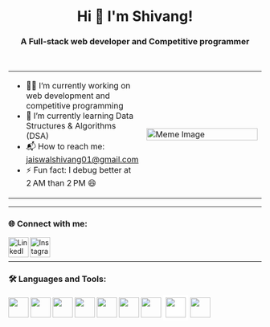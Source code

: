 <h1 align="center">Hi 👋 I'm Shivang!</h1>

<h3 align="center">A Full-stack web developer and Competitive programmer</h3>

<br/>

<table>
  <tr>
    <td width="50%">

- 🧑‍💻 I’m currently working on web development and competitive programming  
- 🌱 I’m currently learning Data Structures & Algorithms (DSA)  
- 📬 How to reach me: [jaiswalshivang01@gmail.com](mailto:jaiswalshivang01@gmail.com)  
- ⚡ Fun fact: I debug better at 2 AM than 2 PM 😄

</td>
<td width="50%">
  <img src="https://indianmemetemplates.com/wp-content/uploads/mai-merko-sab-ata-hai-mai-expert-hu.jpg" width="100%" alt="Meme Image"/>
</td>
  </tr>
</table>

---

### 🌐 Connect with me:

<a href="https://www.linkedin.com/in/shivang-jaiswal-18809432b" target="_blank">
  <img align="left" alt="LinkedIn" width="40px" src="https://cdn.jsdelivr.net/gh/devicons/devicon/icons/linkedin/linkedin-original.svg" />
</a>
<a href="https://www.instagram.com/shivangj.xyz?igsh=bzl6aTd6eHp1OWYx&utm_source=ig_contact_invite" target="_blank">
  <img align="left" alt="Instagram" width="40px" src="https://cdn-icons-png.flaticon.com/512/174/174855.png" />
</a>

<br><br>

---

### 🛠️ Languages and Tools:

<p align="left">
  <img src="https://cdn.jsdelivr.net/gh/devicons/devicon/icons/c/c-original.svg" width="40px"/>
  <img src="https://cdn.jsdelivr.net/gh/devicons/devicon/icons/cplusplus/cplusplus-original.svg" width="40px"/>
  <img src="https://cdn.jsdelivr.net/gh/devicons/devicon/icons/html5/html5-original.svg" width="40px"/>
  <img src="https://cdn.jsdelivr.net/gh/devicons/devicon/icons/css3/css3-original.svg" width="40px"/>
  <img src="https://cdn.jsdelivr.net/gh/devicons/devicon/icons/javascript/javascript-original.svg" width="40px"/>
  <img src="https://cdn.jsdelivr.net/gh/devicons/devicon/icons/python/python-original.svg" width="40px"/>
  <img src="https://cdn.jsdelivr.net/gh/devicons/devicon/icons/nodejs/nodejs-original.svg" width="40px"/>
  <img src="https://cdn.jsdelivr.net/gh/devicons/devicon/icons/express/express-original.svg" width="40px" style="background-color:white; padding:5px;"/>
  <img src="https://cdn.jsdelivr.net/gh/devicons/devicon/icons/react/react-original.svg" width="40px"/>
</p>

